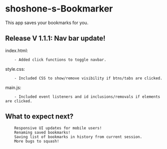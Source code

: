 # shoshone-s-Bookmarker
This app saves your bookmarks for you.

## Release V 1.1.1: Nav bar update!
index.html:
```
    - Added click functions to toggle navbar.
```

style.css:
```
    - Included CSS to show/remove visibility if btns/tabs are clicked.
```     
main.js:
```
    - Included event listeners and id inclusions/removals if elements are clicked.
``` 

## What to expect next?
```
    Responsive UI updates for mobile users!
    Renaming saved bookmarks!
    Saving list of bookmarks in history from current session.
    More bugs to squash!
```
  

